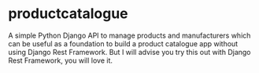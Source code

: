 # productcatalogue
A simple Python Django API to manage products and manufacturers which can be useful as a foundation to build a product catalogue app without using Django Rest Framework. But I will advise you try this out with Django Rest Framework, you will love it.
